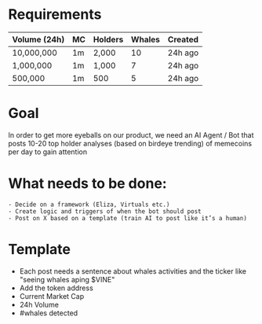 # Requirements
|Volume (24h)| MC |Holders|Whales|Created|
|------------| -- |-------|------|-------|
| 10,000,000 | 1m | 2,000 | 10   |24h ago|
| 1,000,000  | 1m | 1,000 | 7    |24h ago|
| 500,000    | 1m | 500   | 5    |24h ago|


# Goal
In order to get more eyeballs on our product, we need an AI Agent / Bot that posts 10-20 top holder analyses (based on birdeye trending) of memecoins per day to gain attention

# What needs to be done:
    - Decide on a framework (Eliza, Virtuals etc.)
    - Create logic and triggers of when the bot should post
    - Post on X based on a template (train AI to post like it’s a human)

# Template
- Each post needs a sentence about whales activities and the ticker like "seeing whales aping $VINE"
- Add the token address
- Current Market Cap
- 24h Volume
- #whales detected

